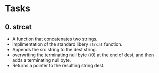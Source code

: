 # Tasks
## 0. strcat
* A function that concatenates two strings.
* implimentation of the standard libery ``` strcat ``` function.
* Appends the src string to the dest string.
* overwriting the terminating null byte (\0) at the end of dest,
and then adds a terminating null byte.
* Returns a pointer to the resulting string dest.
